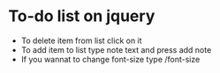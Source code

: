 # To-do list on jquery
- To delete item from list click on it
- To add item to list type note text and press add note
- If you wannat to change font-size type /font-size
